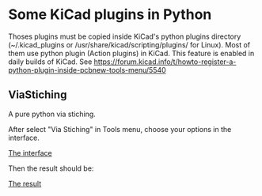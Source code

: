 # Some KiCad plugins in Python

Thoses plugins must be copied inside KiCad's python plugins
directory (~/.kicad_plugins or /usr/share/kicad/scripting/plugins/ for
Linux).
Most of them use python plugin (Action plugins) in KiCad. This feature
is enabled in daily builds of KiCad.
See https://forum.kicad.info/t/howto-register-a-python-plugin-inside-pcbnew-tools-menu/5540


## ViaStiching

A pure python via stiching.

After select "Via Stiching" in Tools menu, choose your options in the
interface.

[The interface](images/via1.png)

Then the result should be:

[The result](images/via2.png)
